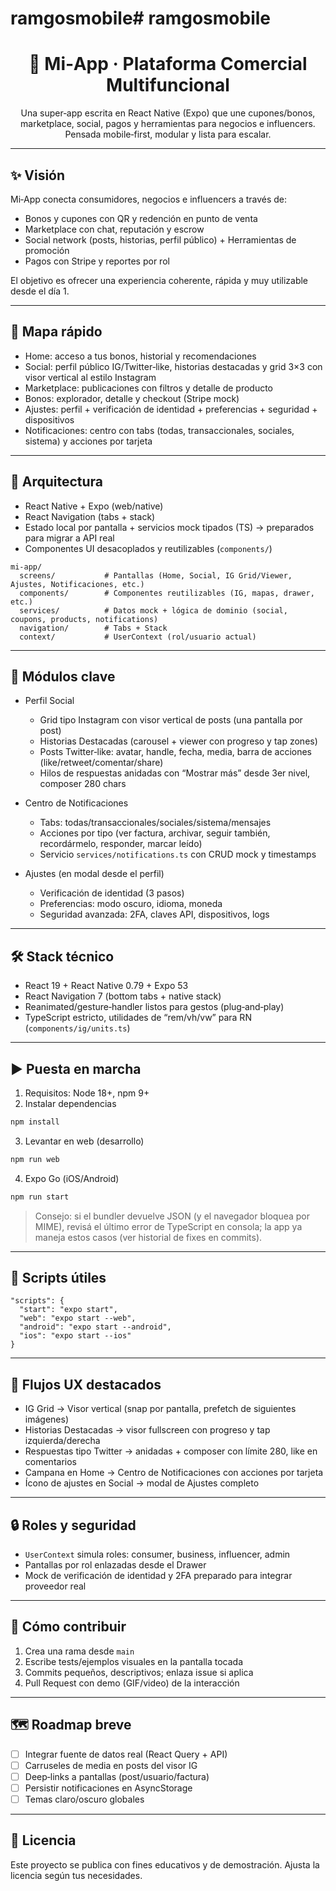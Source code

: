 # ramgosmobile# ramgosmobile
<div align="center">

# 🚀 Mi‑App · Plataforma Comercial Multifuncional

Una super‑app escrita en React Native (Expo) que une cupones/bonos, marketplace, social, pagos y herramientas para negocios e influencers. Pensada mobile‑first, modular y lista para escalar.

</div>

---

## ✨ Visión

Mi‑App conecta consumidores, negocios e influencers a través de:

- Bonos y cupones con QR y redención en punto de venta
- Marketplace con chat, reputación y escrow
- Social network (posts, historias, perfil público) + Herramientas de promoción
- Pagos con Stripe y reportes por rol

El objetivo es ofrecer una experiencia coherente, rápida y muy utilizable desde el día 1.

---

## 🧭 Mapa rápido

- Home: acceso a tus bonos, historial y recomendaciones
- Social: perfil público IG/Twitter‑like, historias destacadas y grid 3×3 con visor vertical al estilo Instagram
- Marketplace: publicaciones con filtros y detalle de producto
- Bonos: explorador, detalle y checkout (Stripe mock)
- Ajustes: perfil + verificación de identidad + preferencias + seguridad + dispositivos
- Notificaciones: centro con tabs (todas, transaccionales, sociales, sistema) y acciones por tarjeta

---

## 🧱 Arquitectura

- React Native + Expo (web/native)
- React Navigation (tabs + stack)
- Estado local por pantalla + servicios mock tipados (TS) → preparados para migrar a API real
- Componentes UI desacoplados y reutilizables (`components/`)

```text
mi-app/
  screens/           # Pantallas (Home, Social, IG Grid/Viewer, Ajustes, Notificaciones, etc.)
  components/        # Componentes reutilizables (IG, mapas, drawer, etc.)
  services/          # Datos mock + lógica de dominio (social, coupons, products, notifications)
  navigation/        # Tabs + Stack
  context/           # UserContext (rol/usuario actual)
```

---

## 🧩 Módulos clave

- Perfil Social
  - Grid tipo Instagram con visor vertical de posts (una pantalla por post)
  - Historias Destacadas (carousel + viewer con progreso y tap zones)
  - Posts Twitter‑like: avatar, handle, fecha, media, barra de acciones (like/retweet/comentar/share)
  - Hilos de respuestas anidadas con “Mostrar más” desde 3er nivel, composer 280 chars

- Centro de Notificaciones
  - Tabs: todas/transaccionales/sociales/sistema/mensajes
  - Acciones por tipo (ver factura, archivar, seguir también, recordármelo, responder, marcar leído)
  - Servicio `services/notifications.ts` con CRUD mock y timestamps

- Ajustes (en modal desde el perfil)
  - Verificación de identidad (3 pasos)
  - Preferencias: modo oscuro, idioma, moneda
  - Seguridad avanzada: 2FA, claves API, dispositivos, logs

---

## 🛠️ Stack técnico

- React 19 + React Native 0.79 + Expo 53
- React Navigation 7 (bottom tabs + native stack)
- Reanimated/gesture‑handler listos para gestos (plug‑and‑play)
- TypeScript estricto, utilidades de “rem/vh/vw” para RN (`components/ig/units.ts`)

---

## ▶️ Puesta en marcha

1. Requisitos: Node 18+, npm 9+
2. Instalar dependencias

```bash
npm install
```

3. Levantar en web (desarrollo)

```bash
npm run web
```

4. Expo Go (iOS/Android)

```bash
npm run start
```

> Consejo: si el bundler devuelve JSON (y el navegador bloquea por MIME), revisá el último error de TypeScript en consola; la app ya maneja estos casos (ver historial de fixes en commits).

---

## 🧪 Scripts útiles

```jsonc
"scripts": {
  "start": "expo start",
  "web": "expo start --web",
  "android": "expo start --android",
  "ios": "expo start --ios"
}
```

---

## 🧭 Flujos UX destacados

- IG Grid → Visor vertical (snap por pantalla, prefetch de siguientes imágenes)
- Historias Destacadas → visor fullscreen con progreso y tap izquierda/derecha
- Respuestas tipo Twitter → anidadas + composer con límite 280, like en comentarios
- Campana en Home → Centro de Notificaciones con acciones por tarjeta
- Ícono de ajustes en Social → modal de Ajustes completo

---

## 🔒 Roles y seguridad

- `UserContext` simula roles: consumer, business, influencer, admin
- Pantallas por rol enlazadas desde el Drawer
- Mock de verificación de identidad y 2FA preparado para integrar proveedor real

---

## 🧰 Cómo contribuir

1. Crea una rama desde `main`
2. Escribe tests/ejemplos visuales en la pantalla tocada
3. Commits pequeños, descriptivos; enlaza issue si aplica
4. Pull Request con demo (GIF/video) de la interacción

---

## 🗺️ Roadmap breve

- [ ] Integrar fuente de datos real (React Query + API)
- [ ] Carruseles de media en posts del visor IG
- [ ] Deep‑links a pantallas (post/usuario/factura)
- [ ] Persistir notificaciones en AsyncStorage
- [ ] Temas claro/oscuro globales

---

## 📄 Licencia

Este proyecto se publica con fines educativos y de demostración. Ajusta la licencia según tus necesidades.
